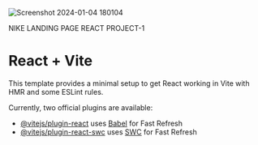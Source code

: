 ![Screenshot 2024-01-04 180104](https://github.com/Khangithub17/NIKE-LANDING-PAGE-REACT-JS-/assets/121373547/46e8e9e6-e08c-4178-8dbe-fe16888ff961)


NIKE LANDING PAGE REACT PROJECT-1

# React + Vite

This template provides a minimal setup to get React working in Vite with HMR and some ESLint rules.

Currently, two official plugins are available:

- [@vitejs/plugin-react](https://github.com/vitejs/vite-plugin-react/blob/main/packages/plugin-react/README.md) uses [Babel](https://babeljs.io/) for Fast Refresh
- [@vitejs/plugin-react-swc](https://github.com/vitejs/vite-plugin-react-swc) uses [SWC](https://swc.rs/) for Fast Refresh
